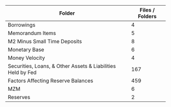 | Folder                                                      |   Files / Folders |
|-------------------------------------------------------------|-------------------|
| Borrowings                                                  |                 4 |
| Memorandum Items                                            |                 5 |
| M2 Minus Small Time Deposits                                |                 8 |
| Monetary Base                                               |                 6 |
| Money Velocity                                              |                 4 |
| Securities, Loans, & Other Assets & Liabilities Held by Fed |               167 |
| Factors Affecting Reserve Balances                          |               459 |
| MZM                                                         |                 6 |
| Reserves                                                    |                 2 |